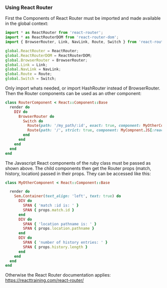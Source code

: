 ### Using React Router
First the Components of React Router must be imported and made available in the global context:
```javascript
import * as ReactRouter from 'react-router';
import * as ReactRouterDOM from 'react-router-dom';
import { BrowserRouter, Link, NavLink, Route, Switch } from 'react-router-dom';

global.ReactRouter = ReactRouter;
global.ReactRouterDOM = ReactRouterDOM;
global.BrowserRouter = BrowserRouter;
global.Link = Link;
global.NavLink = NavLink;
global.Route = Route;
global.Switch = Switch;
```
Only import whats needed, or import HashRouter instead of BrowserRouter.
Then the Router components can be used as an other component:
```ruby
class RouterComponent < React::Component::Base
  render do
    DIV do
      BrowserRouter do
        Switch do
          Route(path: '/my_path/:id', exact: true, component: MyOtherComponent.JS[:react_component])
          Route(path: '/', strict: true, component: MyCompnent.JS[:react_component])
        end
      end
    end
  end
end
```
The Javascript React components of the ruby class must be passed as shown above. The child components then get the Router props
(match, history, location) passed in their props. They can be accessed like this:
```ruby
class MyOtherComponent < React::Component::Base

  render do
    Sem.Container(text_align: 'left', text: true) do
      DIV do
        SPAN { 'match :id is: ' }
        SPAN { props.match.id }
      end
      DIV do
        SPAN { 'location pathname is: ' }
        SPAN { props.location.pathname }
      end
      DIV do
        SPAN { 'number of history entries: ' }
        SPAN { props.history.length }
      end
    end
  end
end
```
Otherwise the React Router documentation applies: https://reacttraining.com/react-router/
